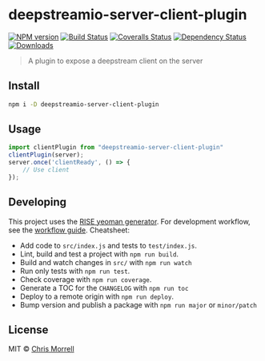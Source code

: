# deepstreamio-server-client-plugin

[![NPM version][npm-image]][npm-url]
[![Build Status][travis-image]][travis-url]
[![Coveralls Status][coveralls-image]][coveralls-url]
[![Dependency Status][depstat-image]][depstat-url]
[![Downloads][download-badge]][npm-url]

> A plugin to expose a deepstream client on the server

## Install

```sh
npm i -D deepstreamio-server-client-plugin
```

## Usage

```js
import clientPlugin from "deepstreamio-server-client-plugin"
clientPlugin(server);
server.once('clientReady', () => {
	// Use client
});
```

## Developing

This project uses the [RISE yeoman generator][rise].  For development workflow,
see the [workflow guide][rise-workflow].  Cheatsheet:

* Add code to `src/index.js` and tests to `test/index.js`.
* Lint, build and test a project with `npm run build`.
* Build and watch changes in `src/` with `npm run watch`
* Run only tests with `npm run test`.
* Check coverage with `npm run coverage`.
* Generate a TOC for the `CHANGELOG` with `npm run toc`
* Deploy to a remote origin with `npm run deploy`.
* Bump version and publish a package with `npm run major` or `minor/patch`

## License

MIT © [Chris Morrell](http://cmorrell.com)

[rise]: https://github.com/bucaran/generator-rise
[rise-workflow]: https://github.com/bucaran/generator-rise#beginner-workflow

[npm-url]: https://npmjs.org/package/deepstreamio-server-client-plugin
[npm-image]: https://img.shields.io/npm/v/deepstreamio-server-client-plugin.svg?style=flat-square

[travis-url]: https://travis-ci.org/inxilpro/deepstreamio-server-client-plugin
[travis-image]: https://img.shields.io/travis/inxilpro/deepstreamio-server-client-plugin.svg?style=flat-square

[coveralls-url]: https://coveralls.io/r/inxilpro/deepstreamio-server-client-plugin
[coveralls-image]: https://img.shields.io/coveralls/inxilpro/deepstreamio-server-client-plugin.svg?style=flat-square

[depstat-url]: https://david-dm.org/inxilpro/deepstreamio-server-client-plugin
[depstat-image]: https://david-dm.org/inxilpro/deepstreamio-server-client-plugin.svg?style=flat-square

[download-badge]: http://img.shields.io/npm/dm/deepstreamio-server-client-plugin.svg?style=flat-square
